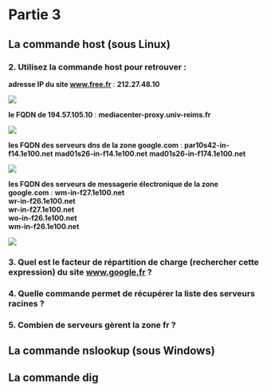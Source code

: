 # Partie 3
## La commande host (sous Linux)
### 2. Utilisez la commande host pour retrouver :
**adresse IP du site www.free.fr** : __212.27.48.10__

![](TD1_R1.05/TD1/P3_host_Q2_1.png)

**le FQDN de 194.57.105.10** : __mediacenter-proxy.univ-reims.fr__

![](TD1_R1.05/TD1/P3_host_Q2_2.png)

**les FQDN des serveurs dns de la zone google.com** : __par10s42-in-f14.1e100.net__
__mad01s26-in-f14.1e100.net__
__mad01s26-in-f174.1e100.net__

![](TD1_R1.05/TD1/P3_host_Q2_3.png)

**les FQDN des serveurs de messagerie électronique de la zone google.com** : __wm-in-f27.1e100.net__  
__wr-in-f26.1e100.net__  
__wr-in-f27.1e100.net__  
__wo-in-f26.1e100.net__  
__wm-in-f26.1e100.net__

![](TD1_R1.05/TD1/P3_host_Q2_4.png)



### 3. Quel est le facteur de répartition de charge (rechercher cette expression) du site www.google.fr ?


### 4. Quelle commande permet de récupérer la liste des serveurs racines ?


### 5. Combien de serveurs gèrent la zone fr ?



## La commande nslookup (sous Windows)





## La commande dig